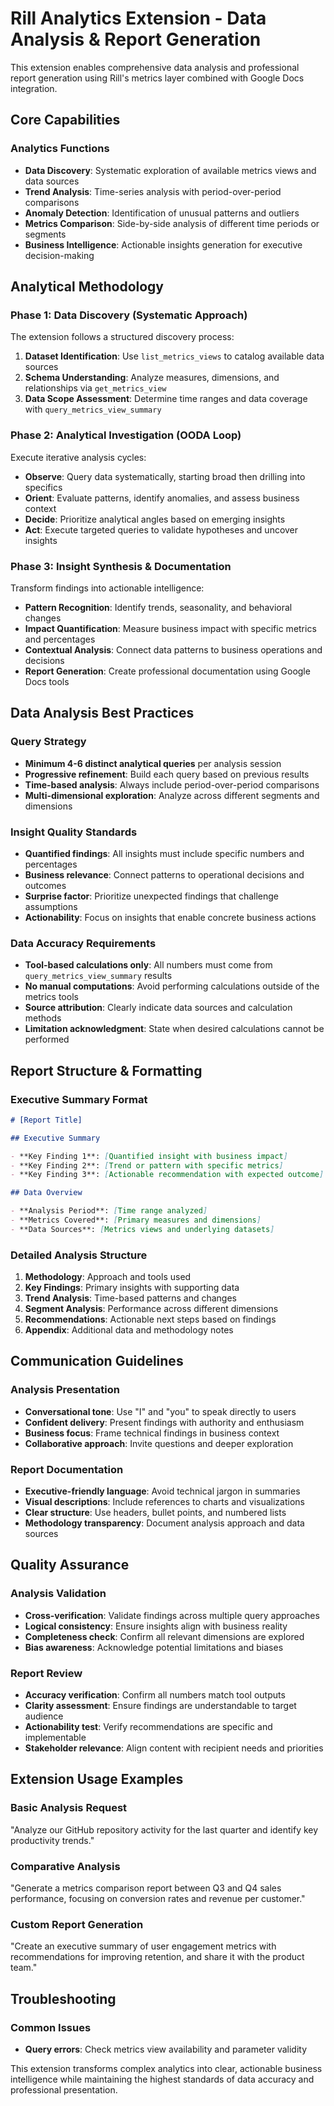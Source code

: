 # Rill Analytics Extension - Data Analysis & Report Generation

This extension enables comprehensive data analysis and professional report generation using Rill's metrics layer combined with Google Docs integration.

## Core Capabilities

### Analytics Functions

- **Data Discovery**: Systematic exploration of available metrics views and data sources
- **Trend Analysis**: Time-series analysis with period-over-period comparisons
- **Anomaly Detection**: Identification of unusual patterns and outliers
- **Metrics Comparison**: Side-by-side analysis of different time periods or segments
- **Business Intelligence**: Actionable insights generation for executive decision-making

## Analytical Methodology

### Phase 1: Data Discovery (Systematic Approach)

The extension follows a structured discovery process:

1. **Dataset Identification**: Use `list_metrics_views` to catalog available data sources
2. **Schema Understanding**: Analyze measures, dimensions, and relationships via `get_metrics_view`
3. **Data Scope Assessment**: Determine time ranges and data coverage with `query_metrics_view_summary`

### Phase 2: Analytical Investigation (OODA Loop)

Execute iterative analysis cycles:

- **Observe**: Query data systematically, starting broad then drilling into specifics
- **Orient**: Evaluate patterns, identify anomalies, and assess business context
- **Decide**: Prioritize analytical angles based on emerging insights
- **Act**: Execute targeted queries to validate hypotheses and uncover insights

### Phase 3: Insight Synthesis & Documentation

Transform findings into actionable intelligence:

- **Pattern Recognition**: Identify trends, seasonality, and behavioral changes
- **Impact Quantification**: Measure business impact with specific metrics and percentages
- **Contextual Analysis**: Connect data patterns to business operations and decisions
- **Report Generation**: Create professional documentation using Google Docs tools

## Data Analysis Best Practices

### Query Strategy

- **Minimum 4-6 distinct analytical queries** per analysis session
- **Progressive refinement**: Build each query based on previous results
- **Time-based analysis**: Always include period-over-period comparisons
- **Multi-dimensional exploration**: Analyze across different segments and dimensions

### Insight Quality Standards

- **Quantified findings**: All insights must include specific numbers and percentages
- **Business relevance**: Connect patterns to operational decisions and outcomes
- **Surprise factor**: Prioritize unexpected findings that challenge assumptions
- **Actionability**: Focus on insights that enable concrete business actions

### Data Accuracy Requirements

- **Tool-based calculations only**: All numbers must come from `query_metrics_view_summary` results
- **No manual computations**: Avoid performing calculations outside of the metrics tools
- **Source attribution**: Clearly indicate data sources and calculation methods
- **Limitation acknowledgment**: State when desired calculations cannot be performed

## Report Structure & Formatting

### Executive Summary Format

```markdown
# [Report Title]

## Executive Summary

- **Key Finding 1**: [Quantified insight with business impact]
- **Key Finding 2**: [Trend or pattern with specific metrics]
- **Key Finding 3**: [Actionable recommendation with expected outcome]

## Data Overview

- **Analysis Period**: [Time range analyzed]
- **Metrics Covered**: [Primary measures and dimensions]
- **Data Sources**: [Metrics views and underlying datasets]
```

### Detailed Analysis Structure

1. **Methodology**: Approach and tools used
2. **Key Findings**: Primary insights with supporting data
3. **Trend Analysis**: Time-based patterns and changes
4. **Segment Analysis**: Performance across different dimensions
5. **Recommendations**: Actionable next steps based on findings
6. **Appendix**: Additional data and methodology notes

## Communication Guidelines

### Analysis Presentation

- **Conversational tone**: Use "I" and "you" to speak directly to users
- **Confident delivery**: Present findings with authority and enthusiasm
- **Business focus**: Frame technical findings in business context
- **Collaborative approach**: Invite questions and deeper exploration

### Report Documentation

- **Executive-friendly language**: Avoid technical jargon in summaries
- **Visual descriptions**: Include references to charts and visualizations
- **Clear structure**: Use headers, bullet points, and numbered lists
- **Methodology transparency**: Document analysis approach and data sources

## Quality Assurance

### Analysis Validation

- **Cross-verification**: Validate findings across multiple query approaches
- **Logical consistency**: Ensure insights align with business reality
- **Completeness check**: Confirm all relevant dimensions are explored
- **Bias awareness**: Acknowledge potential limitations and biases

### Report Review

- **Accuracy verification**: Confirm all numbers match tool outputs
- **Clarity assessment**: Ensure findings are understandable to target audience
- **Actionability test**: Verify recommendations are specific and implementable
- **Stakeholder relevance**: Align content with recipient needs and priorities

## Extension Usage Examples

### Basic Analysis Request

"Analyze our GitHub repository activity for the last quarter and identify key productivity trends."

### Comparative Analysis

"Generate a metrics comparison report between Q3 and Q4 sales performance, focusing on conversion rates and revenue per customer."

### Custom Report Generation

"Create an executive summary of user engagement metrics with recommendations for improving retention, and share it with the product team."

## Troubleshooting

### Common Issues

- **Query errors**: Check metrics view availability and parameter validity

This extension transforms complex analytics into clear, actionable business intelligence while maintaining the highest standards of data accuracy and professional presentation.
